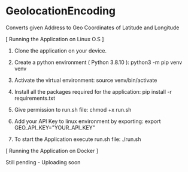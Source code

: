# GeolocationEncoding
Converts given Address to Geo Coordinates of Latitude and Longitude


[ Running the Application on Linux O.S ]

1. Clone the application on your device.

2. Create a python environment ( Python 3.8.10 ): python3 -m pip venv venv

3. Activate the virtual environment: source venv/bin/activate 

4. Install all the packages required for the application: pip install -r requirements.txt

5. Give permission to run.sh file: chmod +x run.sh

6. Add your API Key to linux environment by exporting: export GEO_API_KEY="YOUR_API_KEY"

7. To start the Application execute run.sh file: ./run.sh

[ Running the Application on Docker ]
 
 Still pending - Uploading soon